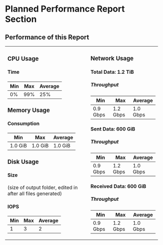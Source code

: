 # Planned Performance Report Section

## Performance of this Report

<table>
<tr>
<td>

### CPU Usage

#### Time

| Min | Max | Average |
|-----|-----|---------|
| 0%  | 99% | 25%     |

### Memory Usage

#### Consumption

| Min  | Max  | Average |
|------|------|---------|
| 1.0 GiB | 1.0 GiB | 1.0 GiB |

### Disk Usage

#### Size

(size of output folder, edited in after all files generated)

#### IOPS

| Min | Max | Average |
|-----|-----|---------|
| 1   | 3   | 2       |

</td>
<td>

### Network Usage

#### Total Data: 1.2 TiB

##### Throughput

| Min  | Max  | Average |
|------|------|---------|
| 0.9 Gbps | 1.2 Gbps | 1.0 Gbps |

#### Sent Data: 600 GiB

##### Throughput

| Min  | Max  | Average |
|------|------|---------|
| 0.9 Gbps | 1.2 Gbps | 1.0 Gbps |

#### Received Data: 600 GiB

##### Throughput

| Min  | Max  | Average |
|------|------|---------|
| 0.9 Gbps | 1.2 Gbps | 1.0 Gbps |

</td>
</tr>
</table>
